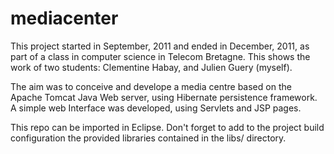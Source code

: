 mediacenter
===========

This project started in September, 2011 and ended in December, 2011, as part of 
a class in computer science in Telecom Bretagne.
This shows the work of two students: Clementine Habay, and Julien Guery (myself).

The aim was to conceive and develope a media centre based on the Apache Tomcat Java Web server, 
using Hibernate persistence framework. A simple web Interface was developed, using Servlets and JSP pages.

This repo can be imported in Eclipse. Don't forget to add to the project build configuration the provided libraries
contained in the libs/ directory. 

